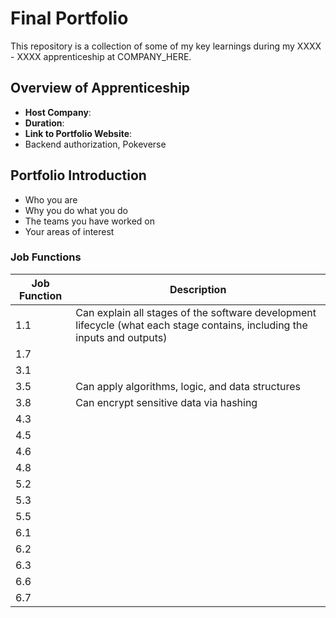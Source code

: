 # Final Portfolio

This repository is a collection of some of my key learnings during my XXXX - XXXX apprenticeship at COMPANY_HERE.

## Overview of Apprenticeship
- **Host Company**:
- **Duration**:
- **Link to Portfolio Website**:
- Backend authorization, Pokeverse

## Portfolio Introduction
- Who you are
- Why you do what you do
- The teams you have worked on
- Your areas of interest

### Job Functions
| Job Function   | Description    |
| -------------- | -------------- |
| 1.1   | Can explain all stages of the software development lifecycle (what each stage contains, including the inputs and outputs) |
| 1.7   |  |
| 3.1   |  |
| 3.5   | Can apply algorithms, logic, and data structures |
| 3.8   | Can encrypt sensitive data via hashing |
| 4.3   |  |
| 4.5   |  |
| 4.6   |  |
| 4.8   |  |
| 5.2   |  |
| 5.3   |  |
| 5.5   |  |
| 6.1   |  |
| 6.2   |  |
| 6.3   |  |
| 6.6   |  |
| 6.7   |  |

